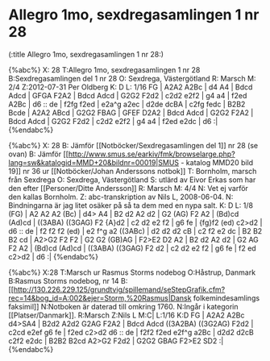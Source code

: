 # Allegro 1mo, sexdregasamlingen 1 nr 28

(:title Allegro 1mo, sexdregasamlingen 1 nr 28:)

{%abc%}
X: 28
T:Allegro 1mo, sexdregasamlingen 1 nr 28
B:Sexdregasamlingen del 1 nr 28
O: Sexdrega, Västergötland
R: Marsch
M: 2/4
Z:2012-07-31 Per Oldberg 
K: D
L: 1/16
FG | A2A2 A2Bc | d4 A4 | Bdcd Adcd | GFGA F2A2 | Bdcd Adcd |
G2G2 F2d2 | c2d2 e2f2 | g4 a4 | f2ed A2Bc | d6 :: de | f2fg f2ed | 
e2a^g a2ec | d2de dcBA | c2fg fedc | B2B2 Bcde | A2A2 ABcd | 
G2G2 FBAG | GFEF D2A2 | Bdcd Adcd | G2G2 F2A2 | Bdcd Adcd | 
G2G2 F2d2 | c2d2 e2f2 | g4 a4 | f2ed e2dc | d6 :|
{%endabc%}

{%abc%}
X: 28
B: Jämför [[Notböcker/Sexdregasamlingen del 1]] nr 28 (se ovan)
B: Jämför [[http://www.smus.se/earkiv/fmk/browselarge.php?lang=sw&katalogid=MMD+20&bildnr=00019|SMUS - katalog MMD20 bild 19]] nr 36 ur [[Notböcker/Johan Anderssons notbok]]
T: Bornholm, marsch från Sexdrega
O: Sexdrega, Västergötland
S: utlärd av Eivor Erkas som har den efter [[Personer/Ditte Andersson]]
R: Marsch
M: 4/4
N: Vet ej varför den kallas Bornholm.
Z: abc-transkription av Nils L, 2008-06-04. 
N: Bindningarna är jag litet osäker på så ta dem med en nypa salt.
K: D
L: 1/8
(FG) | A2 A2 A2 (Bc) | d4> A4 | B2 d2 A2 d2 | G2 (AG) F2 A2 | (Bd)cd (Ad)cd |
((3ABA) ((3GAG) F2 {A}d2 | c2 d2 e2 f2 | g6 fe | {fg}f2 (ed) c2>d2 | d6 :: 
de | f2 f2 f2 (ed) | e2 f^g a2 ((3ABc) | d2 d2 d2 cB | c2 f2 e2 dc | B2 B2 B2 cd | A2>G2 F2 F2 | 
G2 G2 (GB)AG | F2>E2 D2 A2 | B2 d2 A2 d2 | G2 AG F2 A2 | (Bd)cd (Ad)cd | 
((3ABA) ((3GAG) F2 d2 | c2 d2 e2 f2 | g6 fe | f2 ed c2>d2 | d6 :|
{%endabc%}

{%abc%}
X:28
T:Marsch ur Rasmus Storms nodebog
O:Håstrup, Danmark
B:Rasmus Storms nodebog, nr 14
B:[[http://130.226.229.125/grundtvig/spillemand/seStepGrafik.cfm?rec=14&bog_id=A:002&ejer=Storm,%20Rasmus|Dansk folkemindesamlings faksimil]]
N:Notboken är daterad till omkring 1760.
N:Ingår i kategorin [[Platser/Danmark]].
R:Marsch
Z:Nils L
M:C|
L:1/16
K:D
FG | A2A2 A2Bc d4>SA4 | B2d2 A2d2 G2AG F2A2 | Bdcd Adcd ((3A2BA) ((3G2AG) F2d2 | 
c2cd e2ef g6 fe | f2ed c2>d2 d6 :: de | f2f2 f2ed e2f^g a2Bc | 
d2d2 d2cB c2f2 e2dc | B2B2 B2cd A2>G2 F2d2 | G2G2 GBAG F2>E2 SD2 :|
{%endabc%}
